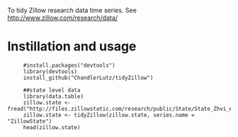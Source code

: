 To tidy Zillow research data time series. See
http://www.zillow.com/research/data/

# Instillation and usage

	     #install.packages("devtools")
	     library(devtools)
	     install_github("ChandlerLutz/tidyZillow")

	     ##state level data
         library(data.table)
         zillow.state <-   fread("http://files.zillowstatic.com/research/public/State/State_Zhvi_AllHomes.csv")
         zillow.state <- tidyZillow(zillow.state, series.name = "ZillowState")
         head(zillow.state)
